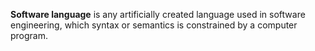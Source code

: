 **Software language** is any artificially created language used in software engineering, which syntax or semantics is constrained by a computer program.
